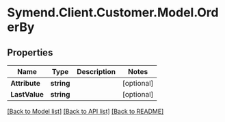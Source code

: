 # Symend.Client.Customer.Model.OrderBy

## Properties

Name | Type | Description | Notes
------------ | ------------- | ------------- | -------------
**Attribute** | **string** |  | [optional] 
**LastValue** | **string** |  | [optional] 

[[Back to Model list]](../README.md#documentation-for-models) [[Back to API list]](../README.md#documentation-for-api-endpoints) [[Back to README]](../README.md)

